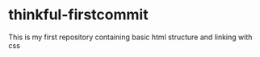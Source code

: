 # thinkful-firstcommit
This is my first repository containing basic html structure and linking with css
